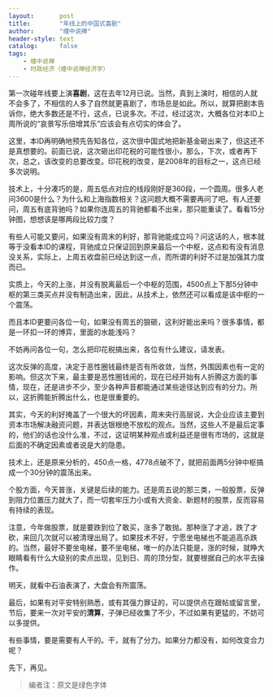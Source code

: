 ```yaml
---
layout:       post
title:        "年线上的中国式喜剧"
author:       "缠中说禅"
header-style: text
catalog:      false
tags:
    - 缠中说禅
    - 时政经济（缠中说禅经济学）
---
```


第一次碰年线要上演**喜剧**，这在去年12月已说。当然，真到上演时，相信的人就不会多了，不相信的人多了自然就更喜剧了，市场总是如此。所以，就算把剧本告诉你，绝大多数还是不行，这点，已说多次。不过，经过这次，大概各位对本ID上周所说的“哀景写乐倍增其乐”应该会有点切实的体会了。



这里，本ID再明确地预先告知各位，这次很中国式地把新基金砸出来了，但这还不是真想要的。前面已说，这次砸出印花税的可能性很小，那么，下次，或者再下次，总之，该改变的总要改变。印花税的改变，是2008年的目标之一，这点已经多次说明。



技术上，十分凑巧的是，周五低点对应的线段刚好是360段，一个圆周。很多人老问3600是什么？为什么和上海指数相关？这问题大概不需要再问了吧。有人还要问，周五有底背驰吗？如果你连周五的背驰都看不出来，那只能重读了。看看15分钟图，想想该是哪两段比较力度？



有些人可能又要问，如果没有周末的利好，那背驰能成立吗？问这话的人，根本就等于没看本ID的课程，背驰成立只保证回到原来最后一个中枢，这点和有没有消息没关系，实际上，上周五收盘前已经达到这一点，而所谓的利好不过是加强其力度而已。



实质上，今天的上涨，并没有脱离最后一个中枢的范围，4500点上下那5分钟中枢的第三类买点并没有制造出来，因此，从技术上，依然还可以看成是该中枢的一个震荡。



而且本ID更要问各位一句，如果没有周五的狠砸，这利好能出来吗？很多事情，都是一环扣一环的博弈，里面的水能浅吗？



不妨再问各位一句，怎么把印花税搞出来，各位有什么建议，请发表。



这次反弹的高度，决定于恶性圈钱最终是否有所收敛，当然，外围因素也有一定的影响。但这次下来，最主要是恶性圈钱闹的，现在已经开始有人折腾这方面的事情，现在，还是进步不少，至少各种声音都能通过某些途径达到应有的分力。所以，这折腾能折腾出什么，也是很重要的。



其实，今天的利好掩盖了一个很大的坏因素，周末央行高层说，大企业应该主要到资本市场解决融资问题，并表达银根绝不放松的观点。当然，这些人不是最后定事的，他们的话也没什么准，不过，这证明某种观点或利益还是很有市场的，这就是后面的不确定因素或者说是大的隐患。



技术上，还是原来分析的，450点一格，4778点破不了，就把前面两5分钟中枢搞成一个30分钟的震荡出来。



个股方面，今天普涨，关键是后续的能力。还是周五说的那三类，一般股票，反弹到阻力位置压力就大了，而一切套牢压力小或有大资金、新题材的股票，反而容易有持续的表现。



注意，今年做股票，就是要跌到位了敢买，涨多了敢抛。那种涨了才追，跌了才砍，来回几次就可以被清理出局了。如果技术不好，宁愿坐电梯也不能追高杀跌的。当然，最好不要坐电梯，要不坐电梯，唯一的办法只能是，涨的时候，就睁大眼睛看有什么大级别的卖点出现，见到日、周的顶分型，就要根据自己的水平去操作。



明天，就看中石油表演了，大盘会有所震荡。



最后，如果有对平安特别熟悉，或有其强力罪证的，可以提供点在跟帖或留言里，节后，要来一次对平安的**清算**，子弹已经收集了不少，不过如果有更猛的，不妨可以多提供。



有些事情，要是需要有人干的。干，就有了分力。如果分力都没有，如何改变合力呢？



先下，再见。



> 编者注：原文是绿色字体
